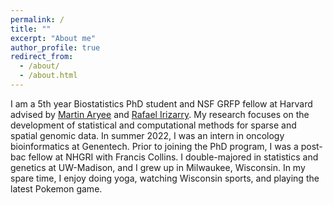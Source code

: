 ```yaml
---
permalink: /
title: ""
excerpt: "About me"
author_profile: true
redirect_from: 
  - /about/
  - /about.html
---
```


I am a 5th year Biostatistics PhD student and NSF GRFP fellow at Harvard advised 
by [Martin Aryee](https://www.aryeelab.org/) and [Rafael Irizarry](http://rafalab.dfci.harvard.edu/). 
My research focuses on the development of 
statistical and  computational methods for sparse and spatial genomic data. 
In summer 2022, I was an intern in oncology bioinformatics at Genentech. 
Prior to joining the PhD
program, I was a post-bac fellow at NHGRI with Francis Collins. I double-majored
in statistics and genetics at UW-Madison, and I grew up in Milwaukee, Wisconsin. 
In my spare time, I enjoy doing yoga, watching Wisconsin sports, and playing the 
latest Pokemon game.
